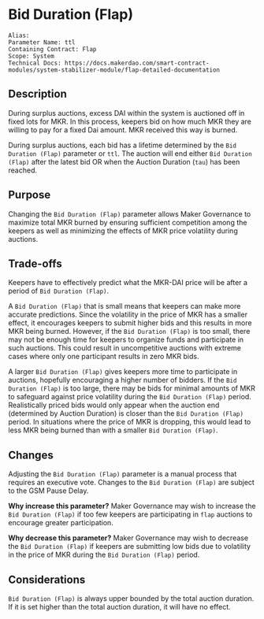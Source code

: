 
# Bid Duration (Flap)

```
Alias: 
Parameter Name: ttl
Containing Contract: Flap
Scope: System
Technical Docs: https://docs.makerdao.com/smart-contract-modules/system-stabilizer-module/flap-detailed-documentation 
```

## Description
During surplus auctions, excess DAI within the system is auctioned off in fixed lots for MKR. In this process, keepers bid on how much MKR they are willing to pay for a fixed Dai amount. MKR received this way is burned. 

During surplus auctions, each bid has a lifetime determined by the `Bid Duration (Flap)` parameter or `ttl`. The auction will end either `Bid Duration (Flap)` after the latest bid OR when the Auction Duration (`tau`) has been reached. 


## Purpose
Changing the `Bid Duration (Flap)` parameter allows Maker Governance to maximize total MKR burned by ensuring sufficient competition among the keepers as well as minimizing the effects of MKR price volatility during auctions. 


## Trade-offs
Keepers have to effectively predict what the MKR-DAI price will be after a period of `Bid Duration (Flap)`.

A `Bid Duration (Flap)` that is small means that keepers can make more accurate predictions. Since the volatility in the price of MKR has a smaller effect, it encourages keepers to submit higher bids and this results in more MKR being burned. However, if the `Bid Duration (Flap)` is too small, there may not be enough time for keepers to organize funds and participate in such auctions. This could result in uncompetitive auctions with extreme cases where only one participant results in zero MKR bids.
	
A larger `Bid Duration (Flap)` gives keepers more time to participate in auctions, hopefully encouraging a higher number of bidders. If the `Bid Duration (Flap)` is too large, there may be bids for minimal amounts of MKR to safeguard against price volatility during the `Bid Duration (Flap)` period. Realistically priced bids would only appear when the auction end (determined by Auction Duration) is closer than the `Bid Duration (Flap)` period. In situations where the price of MKR is dropping, this would lead to less MKR being burned than with a smaller `Bid Duration (Flap)`.


## Changes
Adjusting the `Bid Duration (Flap)` parameter is a manual process that requires an executive vote. Changes to the `Bid Duration (Flap)` are subject to the GSM Pause Delay.

**Why increase this parameter?**
Maker Governance may wish to increase the `Bid Duration (Flap)` if too few keepers are participating in `flap` auctions to encourage greater participation.

**Why decrease this parameter?**
Maker Governance may wish to decrease the `Bid Duration (Flap)` if keepers are submitting low bids due to volatility in the price of MKR during the `Bid Duration (Flap)` period.



## Considerations
`Bid Duration (Flap)` is always upper bounded by the total auction duration. If it is set higher than the total auction duration, it will have no effect. 
